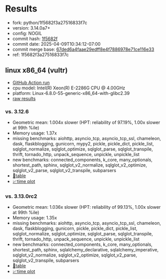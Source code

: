 # Results

- fork: python/1f5682f3a27516833f7c
- version: 3.14.0a7+
- config: NOGIL
- commit hash: [1f5682f](https://github.com/python/cpython/commit/1f5682f)
- commit date: 2025-04-09T10:34:12-07:00
- commit merge base: [67ded6a4faae29edff8e4f7886978e71ce116e33](https://github.com/python/cpython/commit/67ded6a4faae29edff8e4f7886978e71ce116e33)
- ref: 1f5682f3a27516833f7c

## linux x86_64 (vultr)

- [GitHub Action run](https://github.com/facebookexperimental/free-threading-benchmarking/actions/runs/14363650724)
- cpu model: Intel(R) Xeon(R) E-2286G CPU @ 4.00GHz
- platform: Linux-6.8.0-55-generic-x86_64-with-glibc2.39
- [raw results](bm-20250409-vultr-x86_64-python-1f5682f3a27516833f7c-3.14.0a7%2B-1f5682f.json)

### vs. 3.12.6

- Geometric mean: 1.004x slower (HPT: reliability of 97.19%, 1.00x slower at 99th %ile)
- Memory usage: 1.37x
- missing benchmarks: aiohttp, asyncio_tcp, asyncio_tcp_ssl, chameleon, dask, flaskblogging, gunicorn, mypy2, pickle, pickle_dict, pickle_list, sqlglot_normalize, sqlglot_optimize, sqlglot_parse, sqlglot_transpile, thrift, tornado_http, unpack_sequence, unpickle, unpickle_list
- new benchmarks: connected_components, k_core, many_optionals, shortest_path, sphinx, sqlglot_v2_normalize, sqlglot_v2_optimize, sqlglot_v2_parse, sqlglot_v2_transpile, subparsers
- [📄table](bm-20250409-vultr-x86_64-python-1f5682f3a27516833f7c-3.14.0a7%2B-1f5682f-vs-3.12.6.md)
- [📈time plot](bm-20250409-vultr-x86_64-python-1f5682f3a27516833f7c-3.14.0a7%2B-1f5682f-vs-3.12.6.svg)

### vs. 3.13.0rc2

- Geometric mean: 1.036x slower (HPT: reliability of 99.13%, 1.00x slower at 99th %ile)
- Memory usage: 1.35x
- missing benchmarks: aiohttp, asyncio_tcp, asyncio_tcp_ssl, chameleon, dask, flaskblogging, gunicorn, pickle, pickle_dict, pickle_list, sqlglot_normalize, sqlglot_optimize, sqlglot_parse, sqlglot_transpile, thrift, tornado_http, unpack_sequence, unpickle, unpickle_list
- new benchmarks: connected_components, k_core, many_optionals, shortest_path, sphinx, sqlalchemy_declarative, sqlalchemy_imperative, sqlglot_v2_normalize, sqlglot_v2_optimize, sqlglot_v2_parse, sqlglot_v2_transpile, subparsers
- [📄table](bm-20250409-vultr-x86_64-python-1f5682f3a27516833f7c-3.14.0a7%2B-1f5682f-vs-3.13.0rc2.md)
- [📈time plot](bm-20250409-vultr-x86_64-python-1f5682f3a27516833f7c-3.14.0a7%2B-1f5682f-vs-3.13.0rc2.svg)

